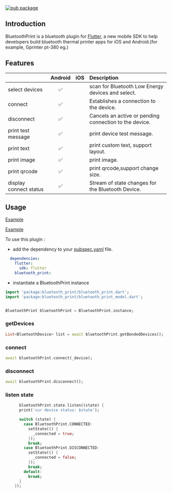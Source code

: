 [![pub package](https://img.shields.io/pub/v/bluetooth_print.svg)](https://pub.dartlang.org/packages/bluetooth_print)


## Introduction

BluetoothPrint is a bluetooth plugin for [Flutter](http://www.flutter.io), a new mobile SDK to help developers build bluetooth thermal printer apps for iOS and Android.(for example, Gprinter pt-380 eg.)



## Features
|                         |      Android       |         iOS          |             Description            |
| :---------------        | :----------------: | :------------------: |  :-------------------------------- |
| select devices          | :white_check_mark: |                      | scan for Bluetooth Low Energy devices and select. |
| connect                 | :white_check_mark: |                      | Establishes a connection to the device. |
| disconnect              | :white_check_mark: |                      | Cancels an active or pending connection to the device. |
| print test message      | :white_check_mark: |                      | print device test message. |
| print text              | :white_check_mark: |                      | print custom text, support layout. |
| print image             | :white_check_mark: |                      | print image. |
| print qrcode            | :white_check_mark: |                      | print qrcode,support change size. |
| display connect status  | :white_check_mark: |                      | Stream of state changes for the Bluetooth Device. |

## Usage

[Example](https://github.com/thon-ju/bluetooth_print/blob/master/example/lib/main.dart)

[Example](https://github.com/dlutton/flutter_tts/blob/master/example/lib/main.dart)

To use this plugin :

- add the dependency to your [pubspec.yaml](https://github.com/thon-ju/bluetooth_print/blob/master/example/pubspec.yaml) file.

```yaml
  dependencies:
    flutter:
      sdk: flutter
    bluetooth_print:
```

- instantiate a BluetoothPrint instance

```dart
import 'package:bluetooth_print/bluetooth_print.dart';
import 'package:bluetooth_print/bluetooth_print_model.dart';


BluetoothPrint bluetoothPrint = BluetoothPrint.instance;
```

### getDevices
```dart
List<BluetoothDevice> list = await bluetoothPrint.getBondedDevices();
```

### connect
```dart
await bluetoothPrint.connect(_device);
```

### disconnect
```dart
await bluetoothPrint.disconnect();
```

### listen state
```dart
      bluetoothPrint.state.listen((state) {
      print('cur device status: $state');

      switch (state) {
        case BluetoothPrint.CONNECTED:
          setState(() {
            _connected = true;
          });
          break;
        case BluetoothPrint.DISCONNECTED:
          setState(() {
            _connected = false;
          });
          break;
        default:
          break;
      }
    });
```

